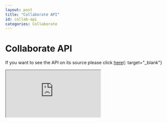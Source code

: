```yaml
---
layout: post
title: "Collaborate API"
id: collab-api
categories: Collaborate
---
```


# Collaborate API
If you want to see the API on its source please click [here](https://ultra-us-prod-csa.bbcollab.cloud/swagger/){: target="_blank"}

<iframe class="swagger" src="https://ultra-us-prod-csa.bbcollab.cloud/swagger/" title="Blackboard Collaborate API">
</iframe>